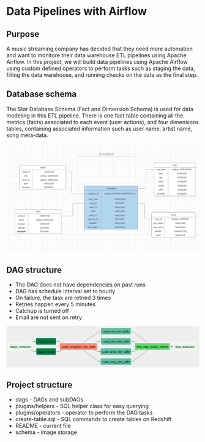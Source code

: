# Data Pipelines with Airflow

## Purpose
A music streaming company has decided that they need more automation and want to monitore their data warehouse ETL pipelines using Apache Airflow. In this project, we will build data pipelines using Apache Airflow using custom defined operators to perform tasks such as staging the data, filling the data warehouse, and running checks on the data as the final step.

## Database schema
The Star Database Schema (Fact and Dimension Schema) is used for data modeling in this ETL pipeline. There is one fact table containing all the metrics (facts) associated to each event (user actions), and four dimensions tables, containing associated information such as user name, artist name, song meta-data. 

![starschema](./schema/SCHEMA.PNG)

## DAG structure

- The DAG does not have dependencies on past runs
- DAG has schedule interval set to hourly
- On failure, the task are retried 3 times
- Retries happen every 5 minutes
- Catchup is turned off
- Email are not sent on retry

![dag](./schema/airflow.png)

## Project structure
* dags - DAGs and subDAGs 
* plugins/helpers - SQL helper class for easy querying
* plugins/operators - operator to perform the DAG tasks
* create-table.sql - SQL commands to create tables on Redshift
* README - current file
* schema - image storage